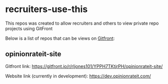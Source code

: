 # recruiters-use-this
This repos was created to allow recruiters and others to view private repo projects using GitFront

Below is a list of repos that can be views on [Gitfront](https://gitfront.io/):

## opinionrateit-site

Gitfront link:
https://gitfront.io/r/rljones101/YPPH7TKtjrPH/opinionrateit-site/

Website link (currently in development):
https://dev.opinionrateit.com/
